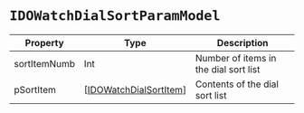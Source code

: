 # `IDOWatchDialSortParamModel`

| Property| Type| Description|
| ----------- | ------- | ------------ |
| sortItemNumb | Int | Number of items in the dial sort list|
| pSortItem | [[IDOWatchDialSortItem](IDOWatchDialSortItem.md)] | Contents of the dial sort list|

